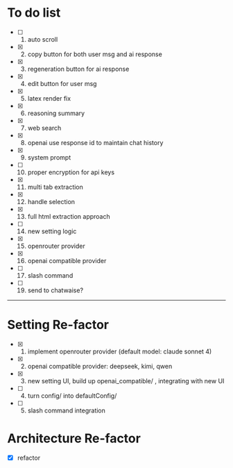 # To do list

- [ ] 1. auto scroll
- [x] 2. copy button for both user msg and ai response
- [x] 3. regeneration button for ai response
- [x] 4. edit button for user msg
- [x] 5. latex render fix
- [x] 6. reasoning summary
- [x] 7. web search
- [x] 8. openai use response id to maintain chat history
- [x] 9. system prompt
- [ ] 10. proper encryption for api keys
- [x] 11. multi tab extraction
- [x] 12. handle selection
- [x] 13. full html extraction approach
- [ ] 14. new setting logic
- [x] 15. openrouter provider
- [x] 16. openai compatible provider
- [ ] 17. slash command
- [ ] 19. send to chatwaise?

---

# Setting Re-factor

- [x] 1. implement openrouter provider (default model: claude sonnet 4)
- [x] 2. openai compatible provider: deepseek, kimi, qwen
- [x] 3. new setting UI, build up openai_compatible/ , integrating with new UI
- [ ] 4. turn config/ into defaultConfig/
- [ ] 5. slash command integration

# Architecture Re-factor

- [x] refactor
